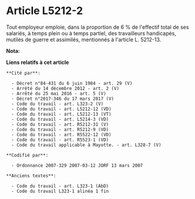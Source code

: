 # Article L5212-2

Tout employeur emploie, dans la proportion de 6 % de l'effectif total de ses salariés, à temps plein ou à temps partiel, des
travailleurs handicapés, mutilés de guerre et assimilés, mentionnés à l'article L. 5212-13.

**Nota:**



**Liens relatifs à cet article**

	**Cité par**:

	  - Décret n°84-431 du 6 juin 1984 - art. 29 (V)
	  - Arrêté du 14 décembre 2012 - art. 2 (V)
	  - Arrêté du 25 mai 2016 - art. 5 (V)
	  - Décret n°2017-346 du 17 mars 2017 (V)
	  - Code du travail - art. L323-2 (V)
	  - Code du travail - art. L5212-12 (VD)
	  - Code du travail - art. L5212-13 (VT)
	  - Code du travail - art. L5214-3 (VD)
	  - Code du travail - art. R5212-31 (V)
	  - Code du travail - art. R5212-9 (VD)
	  - Code du travail - art. R5522-12 (VD)
	  - Code du travail - art. R5523-1 (VD)
	  - Code du travail applicable à Mayotte. - art. L328-7 (V)

	**Codifié par**:

	  - Ordonnance 2007-329 2007-03-12 JORF 13 mars 2007

	**Anciens textes**:

	  - Code du travail - art. L323-1 (AbD)
	  - Code du travail L323-1 alinéa 1 fin
